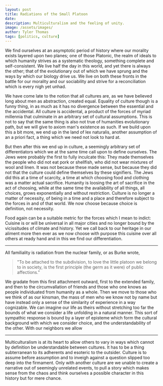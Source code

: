 ```yaml
---
layout: post
title: Radiations of the Small Platoon
date: 
description: Multiculturalism and the feeling of unity.
image: /assets/images/
author: Tyler Thomas
tags: [politics, culture]
---
```


We find ourselves at an asymptotic period of history where our morality exists layered
upon two planes; one of those Platonic, the realm of ideals to which
humanity strives as a systematic theology, something complete and
self-consistent. We live half the day in this world, and yet there is always the
other; that of the evolutionary out of which we have sprung and the ways by
which our biology drive us. We live on both these fronts in the battle for our
morality and our sociability and strive for a reconciliation which is every nigh
yet unhad. 

We have come late to the notion that all cultures are, as we have believed long
about men as abstraction, created equal. Equality of culture though is a
funny thing, in as much as it has no divergence between the essential and the
accidental. All culture is accidental, a product of the forces of myriad
millennia that culminate in an arbitrary set of cultural assumptions. This is
not to say that the same thing is also not true of humanities evolutionary path,
but we will give to axiom man's existence as such. If we build upon this a bit
more, we end up in the land of lex naturalis, another assumption of an a priori
fact, a thing which we need not look to hard at. 

But then after this we end up in culture, a seemingly arbitrary set of
differentiators which we at the same time call upon to define ourselves. The
Jews were probably the first to fully inculcate this: They made themselves the people
who did not eat pork or shellfish, who did not wear mixtures of wool and
linen. It was not because these made sense, but because they did not that the
culture could define themselves by these signifiers. The Jews did this at a time
of scarcity, a time at which choosing food and clothing was a matter actual
sacrifice. Humanity is loosing the art of sacrifice in the act of choosing, while
at the same time the availability of all things, all choices, grows
exponentially and without restriction. Culture is no longer a matter of
necessity, of being in a time and a place and therefore subject to the forces in
and of that world. We now choose because choice is definition, not necessity.
    
Food again can be a suitable metric for the forces which I mean to indict:
Cuisine is or will be universal in all major cities and no longer bound by the vicissitudes
of climate and history. Yet we call back to our heritage in our aliment more
then ever as we now choose with purpose this cuisine over all others at ready
hand and in this we find our differentiation. 

-----

All familiality is radiation from the nuclear family, or as Burke wrote,

> "To be attached to the subdivision, to love the little platoon we belong to in
> society, is the first principle (the germ as it were) of public affections."

We gradate from this first attachment outward, first to the extended family,
and then to the circumvallation of friends and those who one knows as people
individuated from humanity as a whole. Then we move to those who we think of as
our kinsman, the mass of men who we know not by name but have instead only a
sense of the similarity of experience in a way cognizable. We can imagine our
life as theirs without stretching too far the bounds of what we consider a life
unfolding in a natural manner. This sort of sympathic response is bound by a
layer of episteme which form the cultural background with which we consider
choice, and the understandability of the other. With our neighbors we allow 

-----

Multiculturalism is at its heart to allow others to vary in ways which cannot by
definition be understandable between cultures. It has to be a thing subterranean
to its adherents and esoteric to the outsider. Culture is to assume before
assumption and to inveigh against a question slipped too deep into the
firmament. Only with another culture are we unable to create a narrative out of
seemingly unrelated events, to pull a story which makes sense from the chaos and
think ourselves a possible character in this history but for mere chance. 
